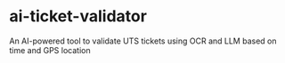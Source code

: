 # ai-ticket-validator
An AI-powered tool to validate UTS tickets using OCR and LLM based on time and GPS location
